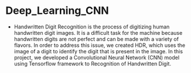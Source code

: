 # Deep_Learning_CNN

- Handwritten Digit Recognition is the process of digitizing human handwritten digit images. It is a difficult task for the machine because handwritten digits are not perfect and can be made with a variety of flavors. In order to address this issue, we created HDR, which uses the image of a digit to identify the digit that is present in the image. In this project, we developed a Convolutional Neural Network (CNN) model using Tensorflow framework to Recognition of Handwritten Digit.
